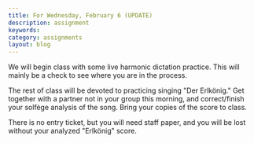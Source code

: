 ```yaml
---
title: For Wednesday, February 6 (UPDATE)
description: assignment
keywords: 
category: assignments
layout: blog
---
```


We will begin class with some live harmonic dictation practice. This will mainly be a check to see where you are in the process.

The rest of class will be devoted to practicing singing "Der Erlkönig." Get together with a partner not in your group this morning, and correct/finish your solfège analysis of the song. Bring your copies of the score to class.

There is no entry ticket, but you will need staff paper, and you will be lost without your analyzed "Erlkönig" score.